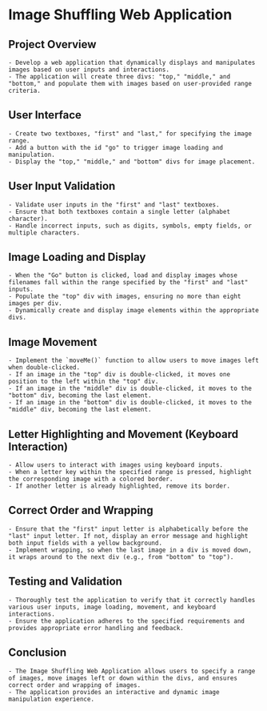 # Image Shuffling Web Application

## Project Overview
    - Develop a web application that dynamically displays and manipulates images based on user inputs and interactions.
    - The application will create three divs: "top," "middle," and "bottom," and populate them with images based on user-provided range criteria.

## User Interface
    - Create two textboxes, "first" and "last," for specifying the image range.
    - Add a button with the id "go" to trigger image loading and manipulation.
    - Display the "top," "middle," and "bottom" divs for image placement.

## User Input Validation
    - Validate user inputs in the "first" and "last" textboxes.
    - Ensure that both textboxes contain a single letter (alphabet character).
    - Handle incorrect inputs, such as digits, symbols, empty fields, or multiple characters.

## Image Loading and Display
    - When the "Go" button is clicked, load and display images whose filenames fall within the range specified by the "first" and "last" inputs.
    - Populate the "top" div with images, ensuring no more than eight images per div.
    - Dynamically create and display image elements within the appropriate divs.

## Image Movement
    - Implement the `moveMe()` function to allow users to move images left when double-clicked.
    - If an image in the "top" div is double-clicked, it moves one position to the left within the "top" div.
    - If an image in the "middle" div is double-clicked, it moves to the "bottom" div, becoming the last element.
    - If an image in the "bottom" div is double-clicked, it moves to the "middle" div, becoming the last element.

## Letter Highlighting and Movement (Keyboard Interaction)
    - Allow users to interact with images using keyboard inputs.
    - When a letter key within the specified range is pressed, highlight the corresponding image with a colored border.
    - If another letter is already highlighted, remove its border.

## Correct Order and Wrapping
    - Ensure that the "first" input letter is alphabetically before the "last" input letter. If not, display an error message and highlight both input fields with a yellow background.
    - Implement wrapping, so when the last image in a div is moved down, it wraps around to the next div (e.g., from "bottom" to "top").

## Testing and Validation
    - Thoroughly test the application to verify that it correctly handles various user inputs, image loading, movement, and keyboard interactions.
    - Ensure the application adheres to the specified requirements and provides appropriate error handling and feedback.

## Conclusion
    - The Image Shuffling Web Application allows users to specify a range of images, move images left or down within the divs, and ensures correct order and wrapping of images.
    - The application provides an interactive and dynamic image manipulation experience.